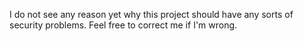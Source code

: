 I do not see any reason yet why this project should have any sorts of security problems.
Feel free to correct me if I'm wrong.
